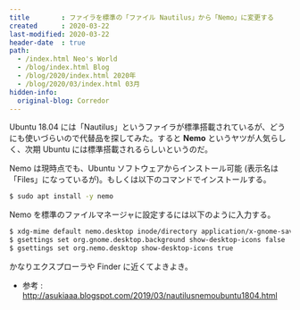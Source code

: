 ```yaml
---
title        : ファイラを標準の「ファイル Nautilus」から「Nemo」に変更する
created      : 2020-03-22
last-modified: 2020-03-22
header-date  : true
path:
  - /index.html Neo's World
  - /blog/index.html Blog
  - /blog/2020/index.html 2020年
  - /blog/2020/03/index.html 03月
hidden-info:
  original-blog: Corredor
---
```


Ubuntu 18.04 には「Nautilus」というファイラが標準搭載されているが、どうにも使いづらいので代替品を探してみた。すると **Nemo** というヤツが人気らしく、次期 Ubuntu には標準搭載されるらしいというのだ。

Nemo は現時点でも、Ubuntu ソフトウェアからインストール可能 (表示名は「Files」になっているが)。もしくは以下のコマンドでインストールする。

```bash
$ sudo apt install -y nemo
```

Nemo を標準のファイルマネージャに設定するには以下のように入力する。

```bash
$ xdg-mime default nemo.desktop inode/directory application/x-gnome-saved-search
$ gsettings set org.gnome.desktop.background show-desktop-icons false
$ gsettings set org.nemo.desktop show-desktop-icons true
```

かなりエクスプローラや Finder に近くてよきよき。

- 参考 : <http://asukiaaa.blogspot.com/2019/03/nautilusnemoubuntu1804.html>

